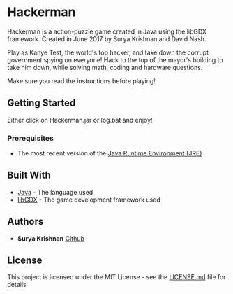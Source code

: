 # Hackerman

Hackerman is a action-puzzle game created in Java using the libGDX framework. Created in June 2017 by Surya Krishnan and David Nash. 

Play as Kanye Test, the world's top hacker, and take down the corrupt government spying on everyone! Hack to the top of the mayor's building to take him down, while solving math, coding and hardware questions.

Make sure you read the instructions before playing!

## Getting Started

Either click on Hackerman.jar or log.bat and enjoy!

### Prerequisites

* The most recent version of the [Java Runtime Environment (JRE)](https://www.oracle.com/technetwork/java/javase/downloads/jre8-downloads-2133155.html)

## Built With

* [Java](https://docs.oracle.com/javase/8/docs/) - The language used
* [libGDX](https://libgdx.badlogicgames.com/) - The game development framework used

## Authors

* **Surya Krishnan** [Github](https://github.com/krsh2001)

## License

This project is licensed under the MIT License - see the [LICENSE.md](LICENSE.md) file for details
